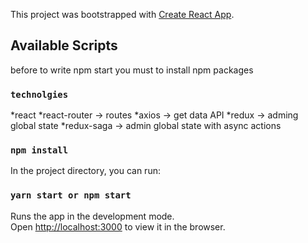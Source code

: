 This project was bootstrapped with [Create React App](https://github.com/facebook/create-react-app).

## Available Scripts

before to write npm start you must to install npm packages

### `technolgies`

*react
*react-router -> routes
*axios -> get data API
*redux -> adming global state
\*redux-saga -> admin global state with async actions

### `npm install`

In the project directory, you can run:

### `yarn start or npm start`

Runs the app in the development mode.<br />
Open [http://localhost:3000](http://localhost:3000) to view it in the browser.
